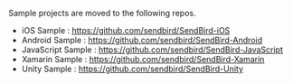 Sample projects are moved to the following repos.

* iOS Sample : https://github.com/sendbird/SendBird-iOS
* Android Sample : https://github.com/sendbird/SendBird-Android
* JavaScript Sample : https://github.com/sendbird/SendBird-JavaScript
* Xamarin Sample : https://github.com/sendbird/SendBird-Xamarin
* Unity Sample : https://github.com/sendbird/SendBird-Unity
